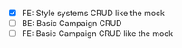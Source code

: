 - [x] FE: Style systems CRUD like the mock
- [ ] BE: Basic Campaign CRUD
- [ ] FE: Basic Campaign CRUD like the mock
